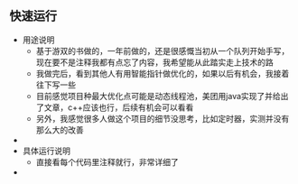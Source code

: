 

快速运行
------------
* 用途说明
	* 基于游双的书做的，一年前做的，还是很感慨当初从一个队列开始手写，现在要不是注释我都有点忘了内容，我希望能从此踏实走上技术的路
	* 我做完后，看到其他人有用智能指针做优化的，如果以后有机会，我接着往下写一些
	* 目前感觉项目种最大优化点可能是动态线程池，美团用java实现了并给出了文章，c++应该也行，后续有机会可以看看
	* 另外，我感觉很多人做这个项目的细节没思考，比如定时器，实测并没有那么大的改善
*
* 具体运行说明
	* 直接看每个代码里注释就行，非常详细了
* 
